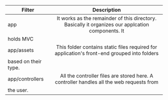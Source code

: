 | Filter |Description|
| ------------- |:-------------:|
| app      |It works as the remainder of this directory. Basically it organizes our applcation components. It 
holds MVC       |
| app/assets    | This folder contains static files required for application's front-end grouped into folders 
based on their type. |
| app/controllers    | All the controller files are stored here. A controller handles all the web requests from 
the user. |


